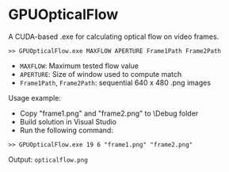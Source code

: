 GPUOpticalFlow
===========

A CUDA-based .exe for calculating optical flow on video frames. 

```>> GPUOpticalFlow.exe MAXFLOW APERTURE Frame1Path Frame2Path```

* ``MAXFLOW``: Maximum tested flow value
* ``APERTURE``: Size of window used to compute match
* ``Frame1Path``, ``Frame2Path``: sequential 640 x 480 .png images

Usage example:

* Copy "frame1.png" and "frame2.png" to \Debug folder
* Build solution in Visual Studio
* Run the following command:


```>> GPUOpticalFlow.exe 19 6 "frame1.png" "frame2.png"```
	
Output: ``opticalflow.png``
